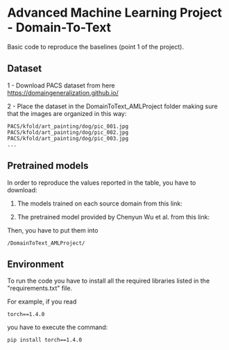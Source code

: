# Advanced Machine Learning Project - Domain-To-Text 

Basic code to reproduce the baselines (point 1 of the project). 

## Dataset

1 - Download PACS dataset from here https://domaingeneralization.github.io/

2 - Place the dataset in the DomainToText_AMLProject folder making sure that the images are organized in this way:

```
PACS/kfold/art_painting/dog/pic_001.jpg
PACS/kfold/art_painting/dog/pic_002.jpg
PACS/kfold/art_painting/dog/pic_003.jpg
...
```

## Pretrained models

In order to reproduce the values reported in the table, you have to download:

1.  The models trained on each source domain from this link: 

    
2.  The pretrained model provided by Chenyun Wu et al. from this link:
  
    
   
Then, you have to put them into 
  
```
/DomainToText_AMLProject/
```
  

## Environment

To run the code you have to install all the required libraries listed in the "requirements.txt" file.

For example, if you read

```
torch==1.4.0
```

you have to execute the command:

```
pip install torch==1.4.0

```

